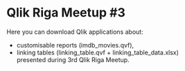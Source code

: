 # Qlik Riga Meetup #3

Here you can download Qlik applications about:
 - customisable reports (imdb_movies.qvf),
 - linking tables (linking_table.qvf + linking_table_data.xlsx)  
presented during 3rd Qlik Riga Meetup.

